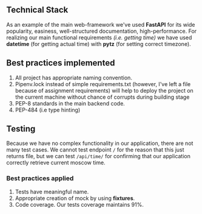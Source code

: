 ## Technical Stack
As an example of the main web-framework we've used **FastAPI** for its wide popularity, easiness, well-structured 
documentation, high-performance. For realizing our main functional requirements _(i.e. getting time)_ we have used 
**datetime** (for getting actual time) with **pytz** (for setting correct timezone).

## Best practices implemented
1. All project has appropriate naming convention.
2. Pipenv.lock instead of simple requirements.txt (however, I've left a file because of assignment requirements) will help to deploy the project on the current machine without
chance of corrupts during building stage
3. PEP-8 standards in the main backend code.
4. PEP-484 (i.e type hinting)


## Testing
Because we have no complex functionality in our application, there are not many test cases. We cannot test endpoint `/`
for the reason that this just returns file, but we can test `/api/time/` for confirming that our application correctly 
retrieve current moscow time. 

### Best practices applied
1. Tests have meaningful name.
2. Appropriate creation of mock by using **fixtures**.
3. Code coverage. Our tests coverage maintains 91%.